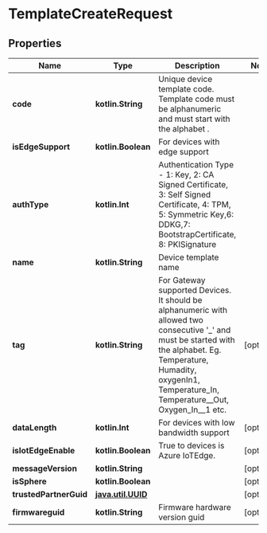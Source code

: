 
# TemplateCreateRequest

## Properties
Name | Type | Description | Notes
------------ | ------------- | ------------- | -------------
**code** | **kotlin.String** | Unique device template code. Template code must be alphanumeric and must start with the alphabet . | 
**isEdgeSupport** | **kotlin.Boolean** | For devices with edge support | 
**authType** | **kotlin.Int** | Authentication Type - 1: Key, 2: CA Signed Certificate, 3: Self Signed Certificate, 4: TPM, 5: Symmetric Key,6: DDKG,7: BootstrapCertificate, 8: PKISignature | 
**name** | **kotlin.String** | Device template name | 
**tag** | **kotlin.String** | For Gateway supported Devices.   It should be alphanumeric with allowed two consecutive &#39;_&#39; and must be started with the alphabet.   Eg. Temperature, Humadity, oxygenIn1, Temperature_In, Temperature__Out, Oxygen_In__1  etc. |  [optional]
**dataLength** | **kotlin.Int** | For devices with low bandwidth support |  [optional]
**isIotEdgeEnable** | **kotlin.Boolean** | True to devices is Azure IoTEdge. |  [optional]
**messageVersion** | **kotlin.String** |  |  [optional]
**isSphere** | **kotlin.Boolean** |  |  [optional]
**trustedPartnerGuid** | [**java.util.UUID**](java.util.UUID.md) |  |  [optional]
**firmwareguid** | **kotlin.String** | Firmware hardware version guid |  [optional]



